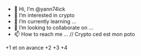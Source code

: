 - 👋 Hi, I’m @yann74ick
- 👀 I’m interested in crypto
- 🌱 I’m currently learning ...
- 💞️ I’m looking to collaborate on ...
- 📫 How to reach me ...
// Crypto ced est mon poto

+1 et on avance
+2
+3
+4
<!---
yann74ick/yann74ick is a ✨ special ✨ repository because its `README.md` (this file) appears on your GitHub profile.
You can click the Preview link to take a look at your changes.
--->
